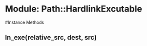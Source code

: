 # Module: Path::HardlinkExcutable
    




#Instance Methods
## ln_exe(relative_src, dest, src) [](#method-i-ln_exe)

